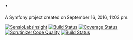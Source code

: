 .
=

A Symfony project created on September 16, 2016, 11:03 pm.

[![SensioLabsInsight](https://insight.sensiolabs.com/projects/379ec192-1f6d-4916-b28b-425ef151f145/mini.png)](https://insight.sensiolabs.com/projects/379ec192-1f6d-4916-b28b-425ef151f145)
[![Build Status](https://travis-ci.org/starker-xp/lapero.net.svg?branch=master)](https://travis-ci.org/starker-xp/lapero.net)
[![Coverage Status](https://coveralls.io/repos/github/starker-xp/lapero.net/badge.svg?branch=master)](https://coveralls.io/github/starker-xp/lapero.net?branch=master) 
[![Scrutinizer Code Quality](https://scrutinizer-ci.com/g/starker-xp/lapero.net/badges/quality-score.png?b=master)](https://scrutinizer-ci.com/g/starker-xp/lapero.net/?branch=master)
[![Build Status](https://scrutinizer-ci.com/g/starker-xp/lapero.net/badges/build.png?b=master)](https://scrutinizer-ci.com/g/starker-xp/lapero.net/build-status/master)
